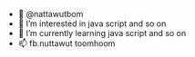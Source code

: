 - 👋  @nattawutbom
- 👀 I’m interested in java script and so on
- 🌱 I’m currently learning java script and so on
- 📫 fb.nuttawut toomhoom

<!---
nattawutbom/nattawutbom is a ✨ special ✨ repository because its `README.md` (this file) appears on your GitHub profile.
You can click the Preview link to take a look at your changes.
--->
